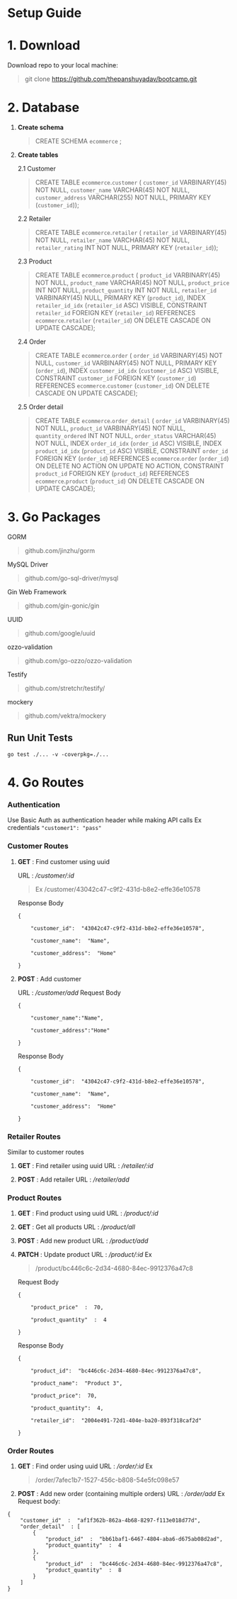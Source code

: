# Setup Guide


# 1. Download

Download repo to your local machine:
 > git clone https://github.com/thepanshuyadav/bootcamp.git


# 2. Database

1. **Create schema**
	>CREATE SCHEMA `ecommerce` ;
2. **Create tables**

	2.1 Customer
	>CREATE TABLE `ecommerce`.`customer` (
  `customer_id` VARBINARY(45) NOT NULL,
  `customer_name` VARCHAR(45) NOT NULL,
  `customer_address` VARCHAR(255) NOT NULL,
  PRIMARY KEY (`customer_id`));

	2.2 Retailer
	>CREATE TABLE `ecommerce`.`retailer` (
  `retailer_id` VARBINARY(45) NOT NULL,
  `retailer_name` VARCHAR(45) NOT NULL,
  `retailer_rating` INT NOT NULL,
  PRIMARY KEY (`retailer_id`));

	2.3 Product
	>CREATE TABLE `ecommerce`.`product` (
  `product_id` VARBINARY(45) NOT NULL,
  `product_name` VARCHAR(45) NOT NULL,
  `product_price` INT NOT NULL,
  `product_quantity` INT NOT NULL,
  `retailer_id` VARBINARY(45) NULL,
  PRIMARY KEY (`product_id`),
  INDEX `retailer_id_idx` (`retailer_id` ASC) VISIBLE,
  CONSTRAINT `retailer_id`
    FOREIGN KEY (`retailer_id`)
    REFERENCES `ecommerce`.`retailer` (`retailer_id`)
    ON DELETE CASCADE
    ON UPDATE CASCADE);

	2.4 Order
	>CREATE TABLE `ecommerce`.`order` (
  `order_id` VARBINARY(45) NOT NULL,
  `customer_id` VARBINARY(45) NOT NULL,
  PRIMARY KEY (`order_id`),
  INDEX `customer_id_idx` (`customer_id` ASC) VISIBLE,
  CONSTRAINT `customer_id`
    FOREIGN KEY (`customer_id`)
    REFERENCES `ecommerce`.`customer` (`customer_id`)
    ON DELETE CASCADE
    ON UPDATE CASCADE);

	2.5 Order detail

	>CREATE TABLE `ecommerce`.`order_detail` (
  `order_id` VARBINARY(45) NOT NULL,
  `product_id` VARBINARY(45) NOT NULL,
  `quantity_ordered` INT NOT NULL,
  `order_status` VARCHAR(45) NOT NULL,
  INDEX `order_id_idx` (`order_id` ASC) VISIBLE,
  INDEX `product_id_idx` (`product_id` ASC) VISIBLE,
  CONSTRAINT `order_id`
    FOREIGN KEY (`order_id`)
    REFERENCES `ecommerce`.`order` (`order_id`)
    ON DELETE NO ACTION
    ON UPDATE NO ACTION,
  CONSTRAINT `product_id`
    FOREIGN KEY (`product_id`)
    REFERENCES `ecommerce`.`product` (`product_id`)
    ON DELETE CASCADE
    ON UPDATE CASCADE);


# 3. Go Packages
GORM
> github.com/jinzhu/gorm

MySQL Driver
> github.com/go-sql-driver/mysql

Gin Web Framework
> github.com/gin-gonic/gin

UUID
> github.com/google/uuid

ozzo-validation
> github.com/go-ozzo/ozzo-validation

Testify
> github.com/stretchr/testify/

mockery
> github.com/vektra/mockery

## Run Unit Tests

	go test ./... -v -coverpkg=./...

# 4. Go Routes

### Authentication
Use Basic Auth as authentication header while making API calls
Ex credentials `"customer1": "pass"`

### Customer Routes
1. **GET** : Find customer using uuid

	URL : */customer/:id*
	> Ex  /customer/43042c47-c9f2-431d-b8e2-effe36e10578
	
	Response Body
	```
	{

		"customer_id":  "43042c47-c9f2-431d-b8e2-effe36e10578",

		"customer_name":  "Name",

		"customer_address":  "Home"

	}
	```

2. **POST** : Add customer 

	URL : */customer/add*
Request Body
	```
	{

		"customer_name":"Name",

		"customer_address":"Home"

	}
	```


	Response Body
	```
	{

		"customer_id":  "43042c47-c9f2-431d-b8e2-effe36e10578",

		"customer_name":  "Name",

		"customer_address":  "Home"

	}
	```

### Retailer Routes
Similar to customer routes
1. **GET** : Find retailer using uuid
	URL : */retailer/:id*
	
2. **POST** : Add retailer
	URL : */retailer/add*

### Product Routes
1. **GET** : Find product using uuid
	URL : */product/:id*
	
2. **GET** : Get all products
	URL : */product/all*
	
3. **POST** : Add new product
	URL : */product/add*

4. **PATCH** : Update product
URL : */product/:id*
Ex 
	> /product/bc446c6c-2d34-4680-84ec-9912376a47c8

	Request Body
	```
	{

		"product_price"  :  70,

		"product_quantity"  :  4

	}
	```

	Response Body
	```
	{

		"product_id":  "bc446c6c-2d34-4680-84ec-9912376a47c8",

		"product_name":  "Product 3",

		"product_price":  70,

		"product_quantity":  4,

		"retailer_id":  "2004e491-72d1-404e-ba20-893f318caf2d"

	}
	```


### Order Routes
1. **GET** : Find order using uuid
	URL : */order/:id*
	Ex
	> /order/7afec1b7-1527-456c-b808-54e5fc098e57

	
2. **POST** : Add new order (containing multiple orders)
	URL : */order/add*
Ex Request body:
```
{
	"customer_id"  :  "af1f362b-862a-4b68-8297-f113e018d77d",
	"order_detail"  : [
		{
			"product_id"  :  "bb61baf1-6467-4804-aba6-d675ab08d2ad",
			"product_quantity"  :  4
		},
		{
			"product_id"  :  "bc446c6c-2d34-4680-84ec-9912376a47c8",
			"product_quantity"  :  8
		}
	]
}
```